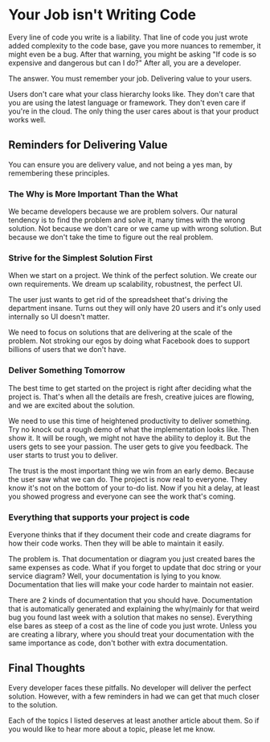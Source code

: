 # Your Job isn't Writing Code

Every line of code you write is a liability. That line of code you just wrote
added complexity to the code base, gave you more nuances to remember, it
might even be a bug. After that warning, you might be asking "If code is so
expensive and dangerous but can I do?" After all, you are a developer.

The answer. You must remember your job. Delivering value to your users.

Users don't care what your class hierarchy looks like. They don't care that
you are using the latest language or framework. They don't even care if you're
in the cloud. The only thing the user cares about is that your product works
well.

## Reminders for Delivering Value

You can ensure you are delivery value, and not being a yes man, by remembering
these principles.

### The Why is More Important Than the What

We became developers because we are problem solvers. Our natural tendency is
to find the problem and solve it, many times with the wrong solution. Not
because we don't care or we came up with wrong solution. But because we don't
take the time to figure out the real problem.

### Strive for the Simplest Solution First

When we start on a project. We think of the perfect solution. We create our own
requirements. We dream up scalability, robustnest, the perfect UI.

The user just wants to get rid of the spreadsheet that's driving the department
insane. Turns out they will only have 20 users and it's only used internally so
UI doesn't matter.

We need to focus on solutions that are delivering at the
scale of the problem. Not stroking our egos by doing what Facebook does to
support billions of users that we don't have.

### Deliver Something Tomorrow

The best time to get started on the project is right after deciding what the
project is. That's when all the details are fresh, creative juices are
flowing, and we are excited about the solution.

We need to use this time of heightened productivity to deliver something. Try no
knock out a rough demo of what the implementation looks like. Then show it. It
will be rough, we might not have the ability to deploy it. But the users gets to
see your passion. The user gets to give you feedback. The user starts to trust
you to deliver.

The trust is the most important thing we win from an early demo. Because the
user saw what we can do. The project is now real to everyone. They know it's not
on the bottom of your to-do list. Now if you hit a delay, at least you showed
progress and everyone can see the work that's coming.

### Everything that supports your project is code

Everyone thinks that if they document their code and create diagrams for how
their code works. Then they will be able to maintain it easily.

The problem is. That documentation or diagram you just created bares the same
expenses as code. What if you forget to update that doc string or your service
diagram? Well, your documentation is lying to you know. Documentation that lies
will make your code harder to maintain not easier.

There are 2 kinds of documentation that you should have. Documentation that is
automatically generated and explaining the why(mainly for that weird bug you found last week with a
solution that makes no sense). Everything else bares as steep of a cost as the
line of code you just wrote. Unless you are creating a library, where you should
treat your documentation with the same importance as code, don't bother with
extra documentation.

## Final Thoughts

Every developer faces these pitfalls. No developer will deliver the perfect
solution. However, with a few reminders in had we can get that much closer to
the solution.

Each of the topics I listed deserves at least another article about them. So if
you would like to hear more about a topic, please let me know.
